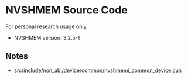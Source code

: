 # NVSHMEM Source Code

For personal research usage only.

- NVSHMEM version: 3.2.5-1

## Notes
- [src/include/non_abi/device/common/nvshmemi_common_device.cuh](src/include/non_abi/device/common/nvshmemi_common_device.cuh)